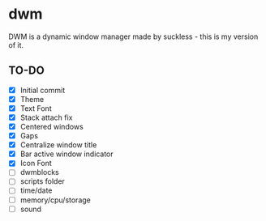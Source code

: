 # dwm
DWM is a dynamic window manager made by suckless - this is my version of it.

## TO-DO
- [X] Initial commit
- [X] Theme
- [X] Text Font
- [X] Stack attach fix
- [X] Centered windows
- [X] Gaps
- [X] Centralize window title
- [X] Bar active window indicator
- [X] Icon Font
- [ ] dwmblocks
- [ ] scripts folder
- [ ] time/date
- [ ] memory/cpu/storage
- [ ] sound

